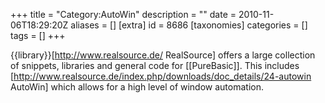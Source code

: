 +++
title = "Category:AutoWin"
description = ""
date = 2010-11-06T18:29:20Z
aliases = []
[extra]
id = 8686
[taxonomies]
categories = []
tags = []
+++

{{library}}[http://www.realsource.de/ RealSource] offers a large collection of snippets, libraries and general code for [[PureBasic]]. This includes [http://www.realsource.de/index.php/downloads/doc_details/24-autowin AutoWin] which allows for a high level of window automation.
